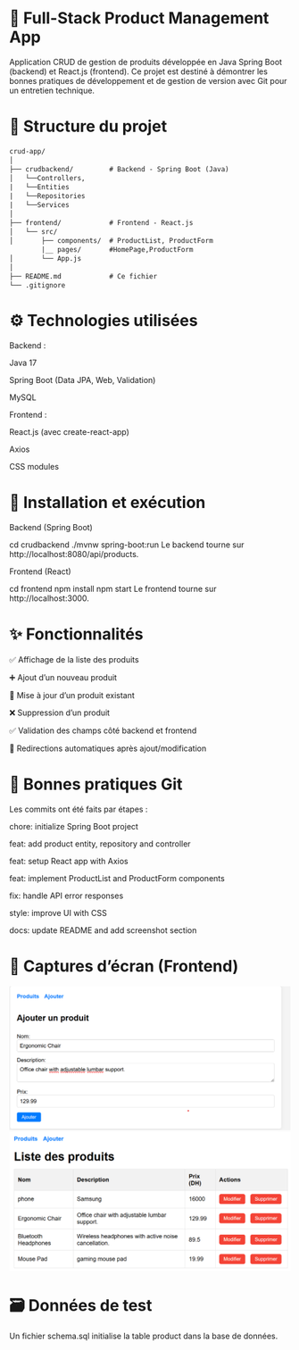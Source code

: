 # 🚀  Full-Stack Product Management App
Application CRUD de gestion de produits développée en Java Spring Boot (backend) et React.js (frontend). Ce projet est destiné à démontrer les bonnes pratiques de développement et de gestion de version avec Git pour un entretien technique.

# 📁 Structure du projet
```
crud-app/
│
├── crudbackend/         # Backend - Spring Boot (Java)
│   └──Controllers,
|   └──Entities
|   └──Repositories
|   └──Services
│
├── frontend/            # Frontend - React.js
│   └── src/
│       ├── components/  # ProductList, ProductForm
        |__ pages/       #HomePage,ProductForm
│       └── App.js
│
├── README.md            # Ce fichier
└── .gitignore
```
# ⚙️ Technologies utilisées
Backend :

Java 17

Spring Boot (Data JPA, Web, Validation)

MySQL

Frontend :

React.js (avec create-react-app)

Axios

CSS modules

# 🔧 Installation et exécution
Backend (Spring Boot)

cd crudbackend
./mvnw spring-boot:run
Le backend tourne sur http://localhost:8080/api/products.

Frontend (React)

cd frontend
npm install
npm start
Le frontend tourne sur http://localhost:3000.

# ✨ Fonctionnalités

✅ Affichage de la liste des produits

➕ Ajout d’un nouveau produit

🔄 Mise à jour d’un produit existant

❌ Suppression d’un produit

✅ Validation des champs côté backend et frontend

🔁 Redirections automatiques après ajout/modification

# 🧪 Bonnes pratiques Git

Les commits ont été faits par étapes :

chore: initialize Spring Boot project

feat: add product entity, repository and controller

feat: setup React app with Axios

feat: implement ProductList and ProductForm components

fix: handle API error responses

style: improve UI with CSS

docs: update README and add screenshot section

# 📸 Captures d’écran (Frontend)
![Formulaire produit](screenshots/form.png)
![Liste des produits](screenshots/productlist.png)



# 🗃️ Données de test
Un fichier schema.sql initialise la table product dans la base de données.



